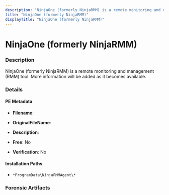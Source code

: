 ```yaml
---
description: "NinjaOne (formerly NinjaRMM) is a remote monitoring and management (RMM) tool. More information will be added as it becomes available."
title: "NinjaOne (formerly NinjaRMM)"
displayTitle: "NinjaOne (formerly NinjaRMM)"
---
```




# NinjaOne (formerly NinjaRMM)


### Description

NinjaOne (formerly NinjaRMM) is a remote monitoring and management (RMM) tool. More information will be added as it becomes available.




### Details


#### PE Metadata
- **Filename**: 
- **OriginalFileName**: 
- **Description**: 


- **Free**: No

- **Verification**: No




#### Installation Paths
- `*ProgramData\NinjaRMMAgent\*`

### Forensic Artifacts









